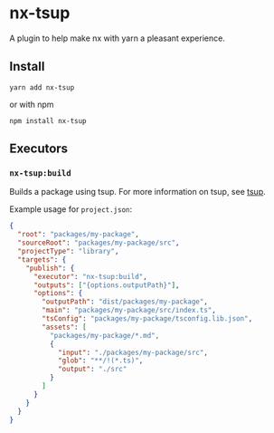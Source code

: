 # nx-tsup

A plugin to help make nx with yarn a pleasant experience.

## Install

```shell
yarn add nx-tsup
```

or with npm

```shell
npm install nx-tsup
```

## Executors

### `nx-tsup:build`

Builds a package using tsup. For more information on tsup, see [tsup](https://tsup.egoist.dev/).

Example usage for `project.json`:

```json
{
  "root": "packages/my-package",
  "sourceRoot": "packages/my-package/src",
  "projectType": "library",
  "targets": {
    "publish": {
      "executor": "nx-tsup:build",
      "outputs": ["{options.outputPath}"],
      "options": {
        "outputPath": "dist/packages/my-package",
        "main": "packages/my-package/src/index.ts",
        "tsConfig": "packages/my-package/tsconfig.lib.json",
        "assets": [
          "packages/my-package/*.md",
          {
            "input": "./packages/my-package/src",
            "glob": "**/!(*.ts)",
            "output": "./src"
          }
        ]
      }
    }
  }
}
```
